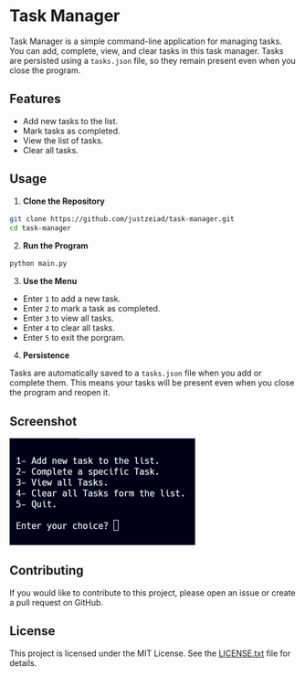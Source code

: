 # Task Manager

Task Manager is a simple command-line application for managing tasks. You can add, complete, view, and clear tasks in this task manager. Tasks are persisted using a `tasks.json` file, so they remain present even when you close the program.

## Features

- Add new tasks to the list.
- Mark tasks as completed.
- View the list of tasks.
- Clear all tasks.

## Usage

1. **Clone the Repository**
```bash
git clone https://github.com/justzeiad/task-manager.git
cd task-manager
```
2. **Run the Program**

```bash
python main.py
```

3. **Use the Menu**

- Enter `1` to add a new task.
- Enter `2` to mark a task as completed.
- Enter `3` to view all tasks.
- Enter `4` to clear all tasks.
- Enter `5` to exit the porgram.

4. **Persistence**

Tasks are automatically saved to a `tasks.json` file when you add or complete them. This means your tasks will be present even when you close the program and reopen it.

## Screenshot

![Task Manager Screenshot](screenshot/task_manager.png)

## Contributing

If you would like to contribute to this project, please open an issue or create a pull request on GitHub.

## License

This project is licensed under the MIT License. See the [LICENSE.txt](LICENSE.txt) file for details.
